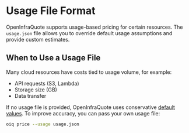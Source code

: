 # Usage File Format

OpenInfraQuote supports usage-based pricing for certain resources. The `usage.json` file allows you to override default usage assumptions and provide custom estimates.

## When to Use a Usage File

Many cloud resources have costs tied to usage volume, for example:

- API requests (S3, Lambda)
- Storage size (GB)
- Data transfer

If no usage file is provided, OpenInfraQuote uses conservative [default values](https://github.com/terrateamio/openinfraquote/blob/main/files/usage.json). To improve accuracy, you can pass your own usage file:

```bash
oiq price --usage usage.json
```

